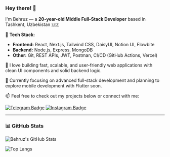 ### Hey there! 👋

I'm Behruz — a **20-year-old Middle Full-Stack Developer** based in Tashkent, Uzbekistan 🇺🇿

🔧 **Tech Stack:**
- **Frontend:** React, Next.js, Tailwind CSS, DaisyUI, Notion UI, Flowbite
- **Backend:** Node.js, Express, MongoDB
- **Other:** Git, REST APIs, JWT, Postman, CI/CD (GitHub Actions, Vercel)

🚀 I love building fast, scalable, and user-friendly web applications with clean UI components and solid backend logic.

🧠 Currently focusing on advanced full-stack development and planning to explore mobile development with Flutter soon.

📫 Feel free to check out my projects below or connect with me:

[![Telegram Badge](https://img.shields.io/badge/Telegram-Behruz-2CA5E0?style=flat&logo=telegram&logoColor=white)](https://t.me/behruz_237)
[![Instagram Badge](https://img.shields.io/badge/Instagram-@behruz_kh_-E4405F?style=flat&logo=instagram&logoColor=white)](https://instagram.com/behruz_kh_)

---

### 📊 GitHub Stats

![Behruz's GitHub Stats](https://github-readme-stats.vercel.app/api?username=behhruz&show_icons=true&theme=radical&hide_rank=false)

![Top Langs](https://github-readme-stats.vercel.app/api/top-langs/?username=behhruz&layout=compact&theme=radical)


